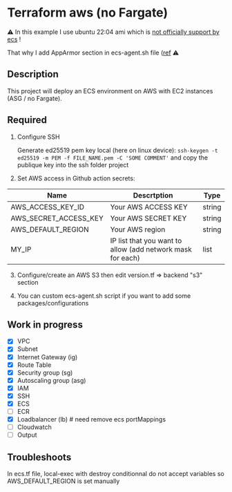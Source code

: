 # Terraform aws (no Fargate)

:warning: In this example I use ubuntu 22:04 ami which is [not officially support by ecs](https://docs.aws.amazon.com/AmazonECS/latest/developerguide/ecs-anywhere.html) !

That why I add AppArmor section in ecs-agent.sh file ([ref](https://github.com/aws/amazon-ecs-agent/issues/3227) :warning:

## Description

This project will deploy an ECS environment on AWS with EC2 instances (ASG / no Fargate).

## Required

1. Configure SSH

    Generate ed25519 pem key local (here on linux device): `ssh-keygen -t ed25519 -m PEM -f FILE_NAME.pem -C 'SOME COMMENT'` and copy the publique key into the ssh folder project 

2. Set AWS access in Github action secrets:

| Name | Descrtption | Type |
| --- | --- | --- |
|AWS_ACCESS_KEY_ID | Your AWS ACCESS KEY | string |
|AWS_SECRET_ACCESS_KEY| Your AWS SECRET KEY | string |
|AWS_DEFAULT_REGION | Your AWS region | string |
| MY_IP | IP list that you want to allow (add network mask for each) | list |

3. Configure/create an AWS S3 then edit version.tf => backend "s3" section

4. You can custom ecs-agent.sh script if you want to add some packages/configurations

## Work in progress

- [X] VPC
- [X] Subnet
- [X] Internet Gateway (ig)
- [X] Route Table
- [X] Security group (sg)
- [X] Autoscaling group (asg)
- [X] IAM
- [X] SSH
- [X] ECS
- [ ] ECR
- [X] Loadbalancer (lb) # need remove ecs portMappings
- [ ] Cloudwatch
- [ ] Output

## Troubleshoots

In ecs.tf file, local-exec with destroy conditionnal do not accept variables so AWS_DEFAULT_REGION is set manually
